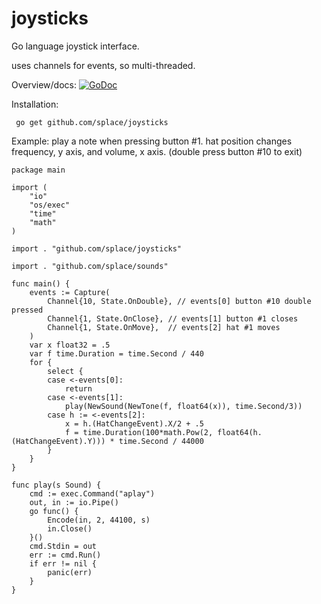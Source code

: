 # joysticks
Go language joystick interface.

uses channels for events, so multi-threaded.

Overview/docs: [![GoDoc](https://godoc.org/github.com/splace/joysticks?status.svg)](https://godoc.org/github.com/splace/joysticks)

Installation:

     go get github.com/splace/joysticks

Example: play a note when pressing button #1. hat position changes frequency, y axis, and volume, x axis. (double press button #10 to exit) 

	package main

	import (
		"io"
		"os/exec"
		"time"
		"math"
	)

	import . "github.com/splace/joysticks"

	import . "github.com/splace/sounds"

	func main() {
		events := Capture(
			Channel{10, State.OnDouble}, // events[0] button #10 double pressed
			Channel{1, State.OnClose}, // events[1] button #1 closes
			Channel{1, State.OnMove},  // events[2] hat #1 moves
		)
		var x float32 = .5
		var f time.Duration = time.Second / 440
		for {
			select {
			case <-events[0]:
				return
			case <-events[1]:
				play(NewSound(NewTone(f, float64(x)), time.Second/3))
			case h := <-events[2]:
				x = h.(HatChangeEvent).X/2 + .5
				f = time.Duration(100*math.Pow(2, float64(h.(HatChangeEvent).Y))) * time.Second / 44000
			}
		}
	}

	func play(s Sound) {
		cmd := exec.Command("aplay")
		out, in := io.Pipe()
		go func() {
			Encode(in, 2, 44100, s)
			in.Close()
		}()
		cmd.Stdin = out
		err := cmd.Run()
		if err != nil {
			panic(err)
		}
	} 




